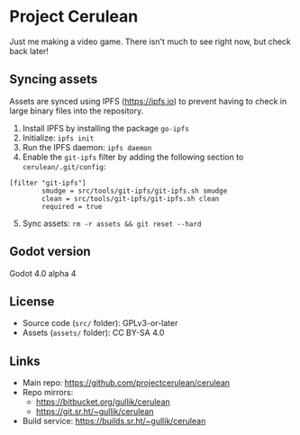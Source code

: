 # Project Cerulean

Just me making a video game. There isn't much to see right now, but check back later!


## Syncing assets

Assets are synced using IPFS (https://ipfs.io) to prevent having to check in large binary files into the repository.

1. Install IPFS by installing the package `go-ipfs`
2. Initialize: `ipfs init`
3. Run the IPFS daemon: `ipfs daemon`
4. Enable the `git-ipfs` filter by adding the following section to `cerulean/.git/config`:
```
[filter "git-ipfs"]
        smudge = src/tools/git-ipfs/git-ipfs.sh smudge
        clean = src/tools/git-ipfs/git-ipfs.sh clean
        required = true
```
5. Sync assets: `rm -r assets && git reset --hard`


## Godot version

Godot 4.0 alpha 4

## License

* Source code (`src/` folder): GPLv3-or-later
* Assets (`assets/` folder): CC BY-SA 4.0


## Links

* Main repo: https://github.com/projectcerulean/cerulean
* Repo mirrors:
    * https://bitbucket.org/gullik/cerulean
    * https://git.sr.ht/~gullik/cerulean
* Build service: https://builds.sr.ht/~gullik/cerulean
